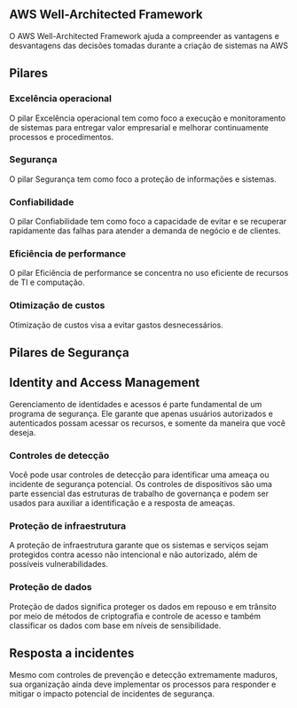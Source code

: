 ## AWS Well-Architected Framework

O AWS Well-Architected Framework ajuda a compreender as vantagens e desvantagens das decisões tomadas durante a criação de sistemas na AWS

## Pilares

### Excelência operacional
O pilar Excelência operacional tem como foco a execução e monitoramento de sistemas para entregar valor empresarial e melhorar continuamente processos e procedimentos. 

### Segurança

O pilar Segurança tem como foco a proteção de informações e sistemas. 

### Confiabilidade

O pilar Confiabilidade tem como foco a capacidade de evitar e se recuperar rapidamente das falhas para atender a demanda de negócio e de clientes.

### Eficiência de performance

O pilar Eficiência de performance se concentra no uso eficiente de recursos de TI e computação. 

### Otimização de custos

Otimização de custos visa a evitar gastos desnecessários.



## Pilares de Segurança

## Identity and Access Management
Gerenciamento de identidades e acessos é parte fundamental de um programa de segurança. Ele garante que apenas usuários autorizados e autenticados possam acessar os recursos, e somente da maneira que você deseja.

### Controles de detecção
Você pode usar controles de detecção para identificar uma ameaça ou incidente de segurança potencial. Os controles de dispositivos são uma parte essencial das estruturas de trabalho de governança e podem ser usados para auxiliar a identificação e a resposta de ameaças. 

### Proteção de infraestrutura
A proteção de infraestrutura garante que os sistemas e serviços sejam protegidos contra acesso não intencional e não autorizado, além de possíveis vulnerabilidades.

### Proteção de dados
Proteção de dados significa proteger os dados em repouso e em trânsito por meio de métodos de criptografia e controle de acesso e também classificar os dados com base em níveis de sensibilidade.

## Resposta a incidentes
Mesmo com controles de prevenção e detecção extremamente maduros, sua organização ainda deve implementar os processos para responder e mitigar o impacto potencial de incidentes de segurança.

